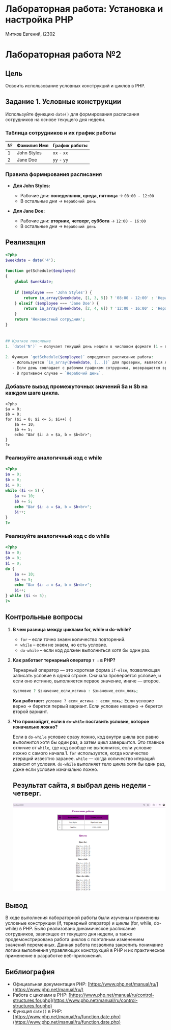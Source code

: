#  Лабораторная работа: Установка и настройка PHP  
 Митков Евгений,
 i2302

# Лабораторная работа №2

## Цель
Освоить использование условных конструкций и циклов в PHP.

## Задание 1. Условные конструкции
Используйте функцию `date()` для формирования расписания сотрудников на основе текущего дня недели.

### Таблица сотрудников и их график работы

| №   | Фамилия Имя | График работы |
| --- | ----------- | ------------- |
| 1   | John Styles | xx - xx       |
| 2   | Jane Doe    | yy - yy       |

### Правила формирования расписания

- **Для John Styles:**  
  - Рабочие дни: **понедельник, среда, пятница** → `08:00 - 12:00`
  - В остальные дни → `Нерабочий день`

- **Для Jane Doe:**  
  - Рабочие дни: **вторник, четверг, суббота** → `12:00 - 16:00`
  - В остальные дни → `Нерабочий день`

## Реализация

```php
<?php
$weekdate = date('4');

function getSchedule($employee)
{
    global $weekdate;

    if ($employee === 'John Styles') {
        return in_array($weekdate, [1, 3, 5]) ? '08:00 - 12:00' : 'Нерабочий день';
    } elseif ($employee === 'Jane Doe') {
        return in_array($weekdate, [2, 4, 6]) ? '12:00 - 16:00' : 'Нерабочий день';
    }
    return 'Неизвестный сотрудник';
}


## Краткое пояснение
1. `date('N')` — получает текущий день недели в числовом формате (1 = понедельник, 7 = воскресенье).

2. Функция `getSchedule($employee)` определяет расписание работы:
   - Используется `in_array($weekdate, [...])` для проверки, является ли день рабочим.
   - Если день совпадает с рабочим графиком сотрудника, возвращается время работы.
   - В противном случае — `Нерабочий день`.
```
### Добавьте вывод промежуточных значений $a и $b на каждом шаге цикла.
```
<?php
$a = 0;
$b = 0;
for ($i = 0; $i <= 5; $i++) {
    $a += 10;
    $b += 5;
    echo "Шаг $i: a = $a, b = $b<br>";
}
?>
```
### Реализуйте аналогичный код с while
```php
<?php
$a = 0;
$b = 0;
$i = 0;
while ($i <= 5) {
    $a += 10;
    $b += 5;
    echo "Шаг $i: a = $a, b = $b<br>";
    $i++;
}
?>
```
### Реализуйте аналогичный код с do while
```php
<?php
$a = 0;
$b = 0;
$i = 0;
do {
    $a += 10;
    $b += 5;
    echo "Шаг $i: a = $a, b = $b<br>";
    $i++;
} while ($i <= 5);
?>
```


## Контрольные вопросы
1. **В чем разница между циклами for, while и do-while?**
   
   - `for` – если точно знаем количество повторений.
   - `while` – если не знаем, но есть условие.
   - `do-while` – если код должен выполниться хотя бы один раз.

2. **Как работает тернарный оператор `? :` в PHP?**
   
   Тернарный оператор — это короткая форма `if-else`, позволяющая записать условие в одной строке. Сначала проверяется условие, и если оно истинно, выполняется первое значение, иначе — второе.
   ```php
   $условие ? $значение_если_истина : $значение_если_ложь;
   ```
   **Как работает:** `условие ? если_истина : если_ложь;` Если условие верно → берется первый вариант. Если условие неверно → берется второй вариант.

3. **Что произойдет, если в `do-while` поставить условие, которое изначально ложно?**
   
   Если в `do-while` условие сразу ложно, код внутри цикла все равно выполнится хотя бы один раз, а затем цикл завершится. Это главное отличие от `while`, где код вообще не выполнится, если условие ложно с самого начала.1. `for` используется, когда количество итераций известно заранее. `while` — когда количество итераций зависит от условия. `do-while` выполняет тело цикла хотя бы один раз, даже если условие изначально ложно.

   ## Результат сайта, я выбрал день недели - четверг.
   ![alt text](image-1.png)

## Вывод

В ходе выполнения лабораторной работы были изучены и применены условные конструкции (if, тернарный оператор) и циклы (for, while, do-while) в PHP. Было реализовано динамическое расписание сотрудников, зависящее от текущего дня недели, а также продемонстрирована работа циклов с поэтапным изменением значений переменных. Данная работа позволила закрепить понимание логики выполнения управляющих конструкций в PHP и их практическое применение в разработке веб-приложений.

## Библиография

- Официальная документация PHP: [https://www.php.net/manual/ru/](https://www.php.net/manual/ru/)
- Работа с циклами в PHP: [https://www.php.net/manual/ru/control-structures.for.php](https://www.php.net/manual/ru/control-structures.for.php)
- Функция `date()` в PHP: [https://www.php.net/manual/ru/function.date.php](https://www.php.net/manual/ru/function.date.php)

